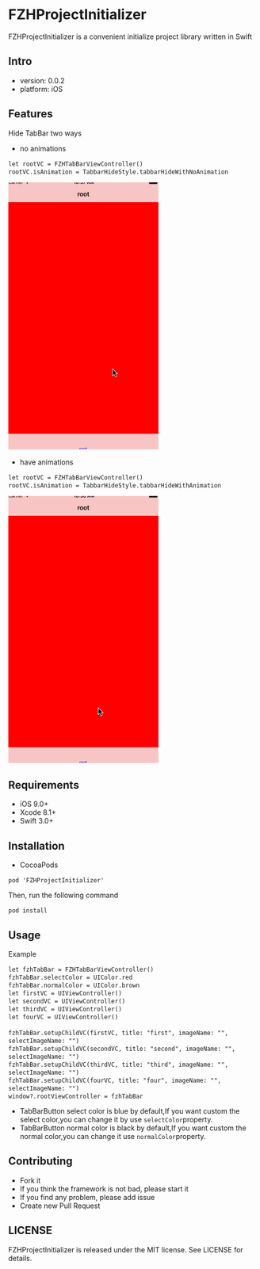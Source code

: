 # FZHProjectInitializer
FZHProjectInitializer is a convenient initialize project library written in Swift

## Intro

* version: 0.0.2
* platform: iOS

## Features

Hide TabBar two ways
* no animations
```
let rootVC = FZHTabBarViewController()
rootVC.isAnimation = TabbarHideStyle.tabbarHideWithNoAnimation
```
![gif](https://github.com/fengzhihao123/FZHProjectInitializer/blob/master/NoAnimation.gif)

* have animations
```
let rootVC = FZHTabBarViewController()
rootVC.isAnimation = TabbarHideStyle.tabbarHideWithAnimation
```

![gif](https://github.com/fengzhihao123/FZHProjectInitializer/blob/master/Animation.gif)

## Requirements
* iOS 9.0+
* Xcode 8.1+
* Swift 3.0+

## Installation

* CocoaPods

```
pod 'FZHProjectInitializer'
```

Then, run the following command

```
pod install
```

## Usage

Example

```
let fzhTabBar = FZHTabBarViewController()
fzhTabBar.selectColor = UIColor.red
fzhTabBar.normalColor = UIColor.brown
let firstVC = UIViewController()
let secondVC = UIViewController()
let thirdVC = UIViewController()
let fourVC = UIViewController()  

fzhTabBar.setupChildVC(firstVC, title: "first", imageName: "", selectImageName: "")
fzhTabBar.setupChildVC(secondVC, title: "second", imageName: "", selectImageName: "")
fzhTabBar.setupChildVC(thirdVC, title: "third", imageName: "", selectImageName: "")
fzhTabBar.setupChildVC(fourVC, title: "four", imageName: "", selectImageName: "")
window?.rootViewController = fzhTabBar
```

* TabBarButton select color is blue by default,If you want custom the select color,you can change it by use `selectColor`property.
* TabBarButton normal color is black by default,If you want custom the normal color,you can change it use `normalColor`property.

## Contributing
* Fork it
* If you think the framework is not bad, please start it
* If you find any problem, please add issue
* Create new Pull Request

## LICENSE
FZHProjectInitializer is released under the MIT license. See LICENSE for details.
